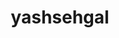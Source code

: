 ---
title: yashsehgal
github: https://github.com/yashsehgal
mode: dark
transition: 3s
archetype:
- Descriptive
- Cool Banner
---